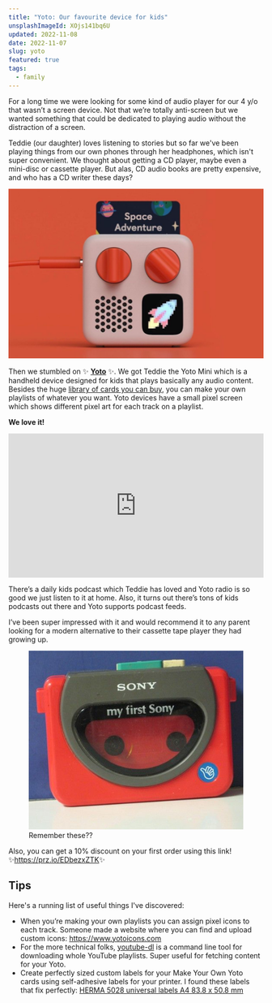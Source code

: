 ```yaml
---
title: "Yoto: Our favourite device for kids"
unsplashImageId: XOjs141bq6U
updated: 2022-11-08
date: 2022-11-07
slug: yoto
featured: true
tags:
  - family
---
```


For a long time we were looking for some kind of audio player for our 4 y/o that wasn’t a screen device. Not that we’re totally anti-screen but we wanted something that could be dedicated to playing audio without the distraction of a screen.

Teddie (our daughter) loves listening to stories but so far we've been playing things from our own phones through her headphones, which isn't super convenient. We thought about getting a CD player, maybe even a mini-disc or cassette player. But alas, CD audio books are pretty expensive, and who has a CD writer these days?

![Yoto Player mini](/notes/2022-11-07-yoto-player/Yoto-Mini-Player.jpg)

Then we stumbled on ✨ **[Yoto](https://yotoplay.com)** ✨. We got Teddie the Yoto Mini which is a handheld device designed for kids that plays basically any audio content. Besides the huge [library of cards you can buy](https://yotoplay.com/collections/library), you can make your own playlists of whatever you want. Yoto devices have a small pixel screen which shows different pixel art for each track on a playlist.

**We love it!**

<div style="padding:56.25% 0 0 0;position:relative;"><iframe src="https://player.vimeo.com/video/646857162?h=c37b74908f&byline=0" style="position:absolute;top:0;left:0;width:100%;height:100%;" frameborder="0" allow="autoplay; fullscreen; picture-in-picture" allowfullscreen></iframe></div><script src="https://player.vimeo.com/api/player.js"></script>

There’s a daily kids podcast which Teddie has loved and Yoto radio is so good we just listen to it at home. Also, it turns out there’s tons of kids podcasts out there and Yoto supports podcast feeds.

I’ve been super impressed with it and would recommend it to any parent looking for a modern alternative to their cassette tape player they had growing up.

<figure><img src="/notes/2022-11-07-yoto-player/my-first-sony.jpg" alt="My first sony walkman"/><figcaption>Remember these??</figcaption></figure>

Also, you can get a 10% discount on your first order using this link! ✨<https://prz.io/EDbezxZTK>✨

## Tips

Here's a running list of useful things I've discovered:

* When you’re making your own playlists you can assign pixel icons to each track. Someone made a website where you can find and upload custom icons: https://www.yotoicons.com
* For the more technical folks, [youtube-dl](https://github.com/ytdl-org/youtube-dl/) is a command line tool for downloading whole YouTube playlists. Super useful for fetching content for your Yoto.
* Create perfectly sized custom labels for your Make Your Own Yoto cards using self-adhesive labels for your printer. I found these labels that fix perfectly: [HERMA 5028 universal labels A4 83.8 x 50.8 mm](https://www.amazon.nl/-/en/gp/product/B004UTZ0V6/ref=ppx_yo_dt_b_asin_title_o03_s00)
